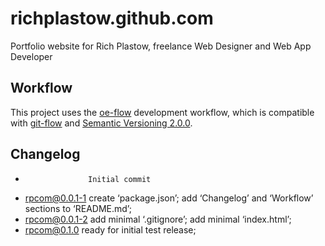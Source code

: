 richplastow.github.com
======================

Portfolio website for Rich Plastow, freelance Web Designer and Web App Developer




Workflow
--------

This project uses the [oe-flow](https://github.com/loopdotcoop/oe-flow) development workflow, which is compatible with 
[git-flow](https://github.com/nvie/gitflow/wiki) and [Semantic Versioning 2.0.0](http://semver.org/).




Changelog
---------

+                   Initial commit
+ rpcom@0.0.1-1     create ‘package.json’; add ‘Changelog’ and ‘Workflow’ sections to ‘README.md’; 
+ rpcom@0.0.1-2     add minimal ‘.gitignore’; add minimal ‘index.html’; 
+ rpcom@0.1.0       ready for initial test release; 

